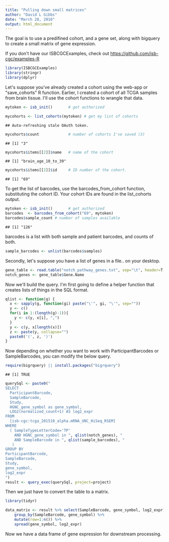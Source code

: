 ```yaml
---
title: "Pulling down small matrices"
author: "David L Gibbs"
date: "March 28, 2016"
output: html_document
---
```


The goal is to use a predifined cohort, and a gene set, along with bigquery to create a small matrix of gene expression.

If you don't have our ISBCGCExamples, check out https://github.com/isb-cgc/examples-R


```r
library(ISBCGCExamples)
library(stringr)
library(dplyr)
```

Let's suppose you've already created a cohort using the web-app or "save_cohorts" R function.
Earlier, I created a cohort of all TCGA samples from brain tissue. I'll use the cohort functions to wrangle that data.


```r
mytoken <- isb_init()       # get authorized

mycohorts <- list_cohorts(mytoken) # get my list of cohorts
```

```
## Auto-refreshing stale OAuth token.
```

```r
mycohorts$count             # number of cohorts I've saved (3)
```

```
## [1] "3"
```

```r
mycohorts$items[[2]]$name   # name of the cohort
```

```
## [1] "brain_age_10_to_39"
```

```r
mycohorts$items[[2]]$id     # ID number of the cohort.
```

```
## [1] "69"
```

To get the list of barcodes, use the barcodes_from_cohort function,
substituting the cohort ID.  Your cohort IDs are found in the list_cohorts
output.


```r
mytoken <- isb_init()       # get authorized
barcodes  <- barcodes_from_cohort("69", mytoken)
barcodes$sample_count # number of samples available
```

```
## [1] "126"
```

barcodes is a list with both sample and patient barcodes, and counts of both.


```r
sample_barcodes <- unlist(barcodes$samples)
```

Secondly, let's suppose you have a list of genes in a file.. on your desktop.


```r
gene_table <- read.table("notch_pathway_genes.txt", sep="\t", header=T, stringsAsFactors=F)
notch_genes <- gene_table$Gene.Name
```

Now we'll build the query. I'm first going to define a helper function
that creates lists of things in the SQL format.


```r
qlist <- function(g) {
  x <- sapply(g, function(gi) paste("\'", gi, "\'", sep=""))
  y <- c()
  for(i in 1:(length(g)-1)){
    y <- c(y, x[i], ",")
  }
  y <- c(y, x[length(x)])
  z <- paste(y, collapse="")
  paste0('(', z, ')')
}
```

Now depending on whether you want to work with ParticipantBarcodes
or SampleBarcodes, you can modify the below query.


```r
require(bigrquery) || install.packages("bigrquery")
```

```
## [1] TRUE
```

```r
querySql <- paste0("
SELECT
  ParticipantBarcode,
  SampleBarcode,
  Study,
  HGNC_gene_symbol as gene_symbol,
  LOG2(normalized_count+1) AS log2_expr
FROM
  [isb-cgc:tcga_201510_alpha.mRNA_UNC_HiSeq_RSEM]
WHERE
  ( SampleTypeLetterCode='TP'
    AND HGNC_gene_symbol in ", qlist(notch_genes), "
    AND SampleBarcode in ", qlist(sample_barcodes), "
   )
GROUP BY
ParticipantBarcode,
SampleBarcode,
Study,
gene_symbol,
log2_expr
")
result <- query_exec(querySql, project=project)
```

Then we just have to convert the table to a matrix.


```r
library(tidyr)

data_matrix <- result %>% select(SampleBarcode, gene_symbol, log2_expr)  %>%
    group_by(SampleBarcode, gene_symbol) %>%
    mutate(row=1:n()) %>%
    spread(gene_symbol, log2_expr)
```

Now we have a data frame of gene expression for downstream processing.
